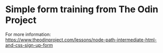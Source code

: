 # Simple form training from The Odin Project

For more information:  
<https://www.theodinproject.com/lessons/node-path-intermediate-html-and-css-sign-up-form>
